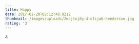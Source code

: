 ```yaml
---
title: Happy
date: 2017-02-28T02:12:48.821Z
thumbnail: /images/uploads/2mcjtnj8g-4-elijah-henderson.jpg
rating: '3'
---
```


4